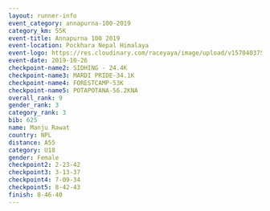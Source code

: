 ```yaml
---
layout: runner-info 
event_category: annapurna-100-2019 
category_km: 55K 
event-title: Annapurna 100 2019 
event-location: Pockhara Nepal Himalaya 
event-logo: https://res.cloudinary.com/raceyaya/image/upload/v1570403752/logo/annapurna-100_kbwug4.jpg 
event-date: 2019-10-26 
checkpoint-name2: SIDHING - 24.4K 
checkpoint-name3: MARDI PRIDE-34.1K 
checkpoint-name4: FORESTCAMP-53K 
checkpoint-name5: POTAPOTANA-56.2KNA 
overall_rank: 9
gender_rank: 3
category_rank: 3
bib: 625
name: Manju Rawat
country: NPL
distance: A55
category: U18
gender: Female
checkpoint2: 2-23-42
checkpoint3: 3-13-37
checkpoint4: 7-09-34
checkpoint5: 8-42-43
finish: 8-46-40
---
```

